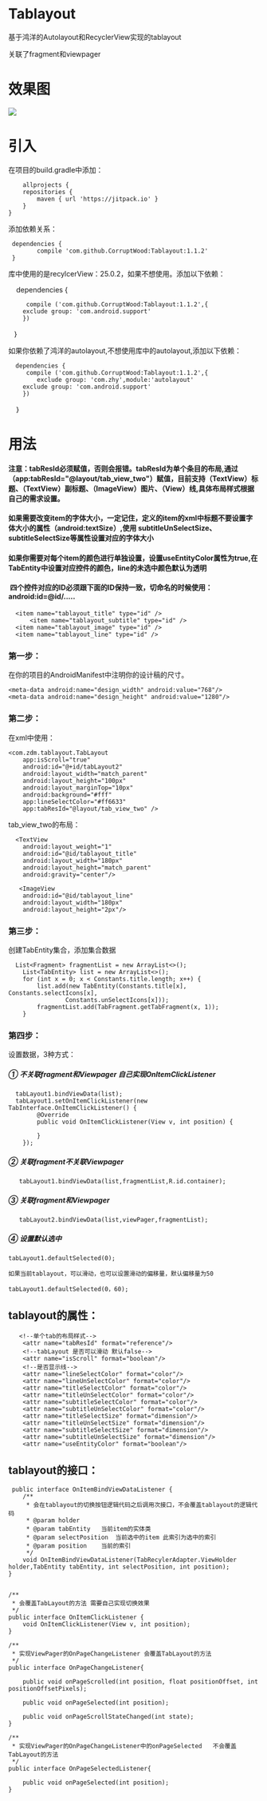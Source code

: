 # Tablayout
基于鸿洋的Autolayout和RecyclerView实现的tablayout

关联了fragment和viewpager

# 效果图

<img src="https://github.com/CorruptWood/Tablayout/blob/master/tablayout.gif"/>

# 引入

在项目的build.gradle中添加：

    	allprojects {
		repositories {
			maven { url 'https://jitpack.io' }
		}
	}
  
添加依赖关系：
 
     dependencies {
	        compile 'com.github.CorruptWood:Tablayout:1.1.2'
	 }
	 
	 
库中使用的是recylcerView：25.0.2，如果不想使用。添加以下依赖：
  
      dependencies {
      
	     compile ('com.github.CorruptWood:Tablayout:1.1.2',{
		exclude group: 'com.android.support'
	    })
        ｝
      

如果你依赖了鸿洋的autolayout,不想使用库中的autolayout,添加以下依赖：
 
      dependencies {
	     compile ('com.github.CorruptWood:Tablayout:1.1.2',{
	        exclude group: 'com.zhy',module:'autolayout'
		exclude group: 'com.android.support'
	    })
        ｝
       


# 用法

####  注意：tabResId必须赋值，否则会报错。tabResId为单个条目的布局,通过（app:tabResId="@layout/tab_view_two"）赋值，目前支持（TextView）标题、（TextView）副标题、（ImageView）图片、（View）线,具体布局样式根据自己的需求设置。

#### 如果需要改变item的字体大小，一定记住，定义的item的xml中标题不要设置字体大小的属性（android:textSize）,使用 subtitleUnSelectSize、subtitleSelectSize等属性设置对应的字体大小

#### 如果你需要对每个item的颜色进行单独设置，设置useEntityColor属性为true,在TabEntity中设置对应控件的颜色，line的未选中颜色默认为透明

####  四个控件对应的ID必须跟下面的ID保持一致，切命名的时候使用：android:id=@id/.....
	
	  <item name="tablayout_title" type="id" />
    	  <item name="tablayout_subtitle" type="id" />
	  <item name="tablayout_image" type="id" />
	  <item name="tablayout_line" type="id" />
	  

### 第一步：
在你的项目的AndroidManifest中注明你的设计稿的尺寸。


    <meta-data android:name="design_width" android:value="768"/>
    <meta-data android:name="design_height" android:value="1280"/>
   
  
### 第二步：
在xml中使用：

	<com.zdm.tablayout.TabLayout
        app:isScroll="true"
        android:id="@+id/tabLayout2"
        android:layout_width="match_parent"
        android:layout_height="100px"
        android:layout_marginTop="10px"
        android:background="#fff"
        app:lineSelectColor="#ff6633"
        app:tabResId="@layout/tab_view_two" />
	
	
tab_view_two的布局：

	  <TextView
		android:layout_weight="1"
		android:id="@id/tablayout_title"
		android:layout_width="180px"
		android:layout_height="match_parent"
		android:gravity="center"/>

       <ImageView
		android:id="@id/tablayout_line"
		android:layout_width="180px"
		android:layout_height="2px"/>
	

### 第三步：
创建TabEntity集合，添加集合数据

      List<Fragment> fragmentList = new ArrayList<>();
        List<TabEntity> list = new ArrayList<>();
        for (int x = 0; x < Constants.title.length; x++) {
            list.add(new TabEntity(Constants.title[x], Constants.selectIcons[x],
                    Constants.unSelectIcons[x]));
            fragmentList.add(TabFragment.getTabFragment(x, 1));
        }
      
        
### 第四步：
设置数据，3种方式：

##### ① 不关联fragment和Viewpager 自己实现OnItemClickListener

      tabLayout1.bindViewData(list);
      tabLayout1.setOnItemClickListener(new TabInterface.OnItemClickListener() {
            @Override
            public void OnItemClickListener(View v, int position) {
                
            }
        });

##### ② 关联fragment不关联Viewpager 
      
       tabLayout1.bindViewData(list,fragmentList,R.id.container);

##### ③ 关联fragment和Viewpager 

       tabLayout2.bindViewData(list,viewPager,fragmentList);
       
##### ④ 设置默认选中

	tabLayout1.defaultSelected(0);
	
	如果当前tablayout，可以滑动，也可以设置滑动的偏移量，默认偏移量为50

	tabLayout1.defaultSelected(0，60);
	
	
## tablayout的属性：

	   <!--单个tab的布局样式-->
        <attr name="tabResId" format="reference"/>
        <!--tabLayout 是否可以滑动 默认false-->
        <attr name="isScroll" format="boolean"/>
        <!--是否显示线-->
        <attr name="lineSelectColor" format="color"/>
        <attr name="lineUnSelectColor" format="color"/>
        <attr name="titleSelectColor" format="color"/>
        <attr name="titleUnSelectColor" format="color"/>
        <attr name="subtitleSelectColor" format="color"/>
        <attr name="subtitleUnSelectColor" format="color"/>
        <attr name="titleSelectSize" format="dimension"/>
        <attr name="titleUnSelectSize" format="dimension"/>
        <attr name="subtitleSelectSize" format="dimension"/>
        <attr name="subtitleUnSelectSize" format="dimension"/>
        <attr name="useEntityColor" format="boolean"/>
	
	
## tablayout的接口：


     public interface OnItemBindViewDataListener {
        /**
         * 会在tablayout的切换按钮逻辑代码之后调用次接口，不会覆盖tablayout的逻辑代码
         * @param holder
         * @param tabEntity   当前item的实体类
         * @param selectPosition  当前选中的item 此索引为选中的索引
         * @param position    当前的索引
         */
        void OnItemBindViewDataListener(TabRecylerAdapter.ViewHolder holder,TabEntity tabEntity, int selectPosition, int position);
    }
    

    /**
     * 会覆盖TabLayout的方法 需要自己实现切换效果
     */
    public interface OnItemClickListener {
        void OnItemClickListener(View v, int position);
    }

    /**
     * 实现ViewPager的OnPageChangeListener 会覆盖TabLayout的方法
     */
    public interface OnPageChangeListener{

        public void onPageScrolled(int position, float positionOffset, int positionOffsetPixels);

        public void onPageSelected(int position);

        public void onPageScrollStateChanged(int state);
    }

    /**
     * 实现ViewPager的OnPageChangeListener中的onPageSelected   不会覆盖TabLayout的方法
     */
    public interface OnPageSelectedListener{

        public void onPageSelected(int position);
    }

